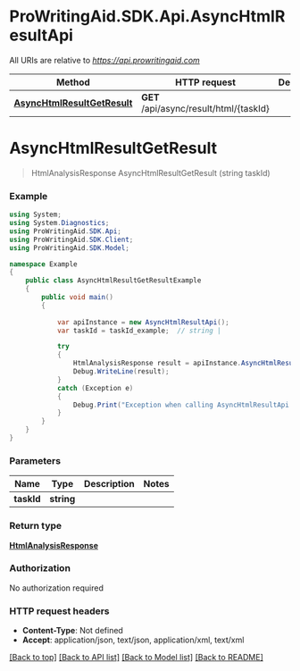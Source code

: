 # ProWritingAid.SDK.Api.AsyncHtmlResultApi

All URIs are relative to *https://api.prowritingaid.com*

Method | HTTP request | Description
------------- | ------------- | -------------
[**AsyncHtmlResultGetResult**](AsyncHtmlResultApi.md#asynchtmlresultgetresult) | **GET** /api/async/result/html/{taskId} | 


<a name="asynchtmlresultgetresult"></a>
# **AsyncHtmlResultGetResult**
> HtmlAnalysisResponse AsyncHtmlResultGetResult (string taskId)



### Example
```csharp
using System;
using System.Diagnostics;
using ProWritingAid.SDK.Api;
using ProWritingAid.SDK.Client;
using ProWritingAid.SDK.Model;

namespace Example
{
    public class AsyncHtmlResultGetResultExample
    {
        public void main()
        {
            
            var apiInstance = new AsyncHtmlResultApi();
            var taskId = taskId_example;  // string | 

            try
            {
                HtmlAnalysisResponse result = apiInstance.AsyncHtmlResultGetResult(taskId);
                Debug.WriteLine(result);
            }
            catch (Exception e)
            {
                Debug.Print("Exception when calling AsyncHtmlResultApi.AsyncHtmlResultGetResult: " + e.Message );
            }
        }
    }
}
```

### Parameters

Name | Type | Description  | Notes
------------- | ------------- | ------------- | -------------
 **taskId** | **string**|  | 

### Return type

[**HtmlAnalysisResponse**](HtmlAnalysisResponse.md)

### Authorization

No authorization required

### HTTP request headers

 - **Content-Type**: Not defined
 - **Accept**: application/json, text/json, application/xml, text/xml

[[Back to top]](#) [[Back to API list]](../README.md#documentation-for-api-endpoints) [[Back to Model list]](../README.md#documentation-for-models) [[Back to README]](../README.md)

